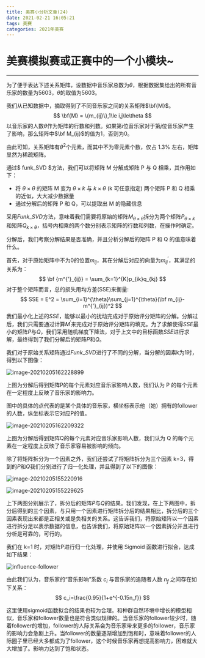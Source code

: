 ```yaml
---
title: 美赛小分析文章(24)
date: 2021-02-21 16:05:21
tags: 美赛
categories: 2021年美赛
---
```




# 美赛模拟赛或正赛中的一个小模块~

---



<!--more-->



为了便于表达下述关系矩阵，设数据中音乐家总数为$\theta$，根据数据集给出的所有音乐家的数量为5603，$\theta$的取值为5603。

我们从已知数据中，摘取得到了不同音乐家之间的关系矩阵$\bf{M}$。
$$
\bf{M} =  \{m_{ij}\},1\le i,j\le\theta
$$
以音乐家的人数$\theta$作为矩阵的行数和列数。如果第$i$位音乐家对于第$j$位音乐家产生了影响，那么矩阵中$\bf M_{ij}$的值为1，否则为0。

由此可知，关系矩阵有$\theta^2$个元素，而其中不为零元素个数，仅占 1.3% 左右，矩阵显然为稀疏矩阵。

通过$ funk\_SVD $方法，我们可以将矩阵 M 分解成矩阵 P 与 Q 相乘，其作用如下：

- 将 $\theta\times\theta$ 的矩阵 M 变为 $\theta\times k$ 与 $k\times\theta$ (k 可任意指定) 两个矩阵 P 和 Q 相乘的近似，大大减少数据量
- 通过分解后的矩阵 P 和 Q，可以提取出 M 的隐藏信息

采用$Funk\_SVD$方法，意味着我们需要将原始的矩阵$M_{\theta\times\theta}$拆分为两个矩阵$P_{\theta\times k}$和矩阵$Q_{k\times\theta}$，括号内相乘的两个数分别表示矩阵的行数和列数，在操作时确定。

分解后，我们考察分解结果是否准确，并且分析分解后的矩阵 P 和 Q 的值意味着什么。

首先，对于原始矩阵中不为0的位置$m_{ij}$，其在分解后对应的向量为$m^{'}_{ij}$，其满足的关系为：
$$
\bf {m^{'}_{ij}} = \sum_{k=1}^{K}p_{ik}q_{kj}
$$
对于整个矩阵而言，总的损失用均方差(SSE)来衡量:
$$
SSE = E^2 = \sum_{i=1}^{\theta}\sum_{j=1}^{\theta}(\bf m_{ij}-m^{'}_{ij})^2
$$
我们最小化上述的$SSE$，能够以最小的扰动完成对于原始评分矩阵的分解。分解过后，我们只需要通过计算$M^{'}$来完成对于原始评分矩阵的填充。为了求解使得$SSE$最小的矩阵$P$与$Q$，我们采用随机梯度下降法，对于上文中的目标函数$SSE$进行求解，最终得到了我们分解后的矩阵$P$和$Q$。

我们对于原始关系矩阵通过$Funk\_SVD$进行了不同的分解，当分解的因素k为1时，得到以下图像：

![image-20210205162228899](https://gitee.com/alexs-rabbit/picture/raw/master/20210205162228.png)

上图为分解后得到矩阵P的每个元素对应音乐家影响人数，我们认为 P 的每个元素在一定程度上反映了音乐家的影响力。

图中的具体的点代表的是某个具体的音乐家，横坐标表示他（她）拥有的follower的人数，纵坐标表示它对应P的值。

![image-20210205162209322](https://gitee.com/alexs-rabbit/picture/raw/master/20210205162209.png)

上图为分解后得到矩阵Q的每个元素对应音乐家影响人数，我们认为 Q 的每个元素在一定程度上反映了音乐家容易被影响的倾向。

除了将矩阵拆分为一个因素之外，我们还尝试了将矩阵拆分为三个因素 k=3，得到的$P$和$Q$我们分别进行了归一化处理，并且得到了以下的图像：

![image-20210205155220916](https://gitee.com/alexs-rabbit/picture/raw/master/20210205155220.png)

![image-20210205155229625](https://gitee.com/alexs-rabbit/picture/raw/master/20210205155229.png)

上下两图分别展示了，拆分后的矩阵$P$与$Q$的结果。我们发现，在上下两图中，拆分后得到的三个因素，与只用一个因素进行矩阵拆分后的结果相比，拆分后的三个因素表现出来都是正相关或是负相关的关系。这告诉我们，将原始矩阵以一个因素进行拆分足以表示数据的信息，也告诉我们，将原始矩阵以一个因素拆分并且进行分析是可靠的，可行的。

我们在 k=1 时，对矩阵P进行归一化处理，并使用 Sigmoid 函数进行拟合，达成如下结果：

![influence-follower](https://gitee.com/koorye/picgo/raw/master/influence-follower.png)

由此我们认为，音乐家的“音乐影响”系数 $c_i$ 与音乐家的追随者人数 $n_f$ 之间存在如下关系：
$$
c_i=\frac{0.95}{1+e^{-0.15n_f}}
$$

这里使用sigmoid函数拟合的结果也较为合理。和种群自然环境中增长的模型相似，音乐家和follower数量也是符合类似规律的。当音乐家的follower较少时，随着follower的增加，follower的人际关系会为音乐家带来更多的follower，音乐家的影响力会急剧上升。当follower的数量逐渐增加到饱和时，意味着follower的人际圈子里已经大多都成为了follower，这个时候音乐家再想提高影响力，困难就大大增加了。影响力达到了饱和状态。





